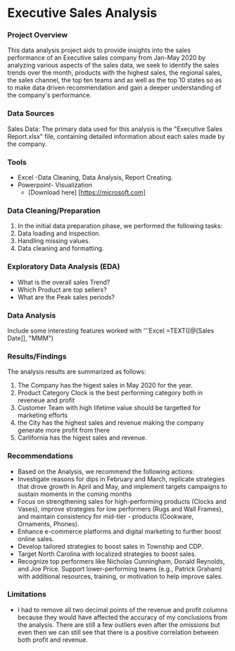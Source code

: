 # Executive Sales Analysis


### Project Overview

This data analysis project aids to provide insights into the sales performance of an Executive sales company from Jan-May 2020 by analyzing various aspects of the sales data, we seek to identify the sales trends over the month, products with the highest sales, the regional sales, the sales channel, the top ten teams and as well as the top 10 states so as to make data driven recommendation and gain a deeper understanding of the company's performance.

### Data Sources

Sales Data: The primary data used for this analysis is the "Executive Sales Report.xlsx" file, containing detailed information about each sales made by the company. 

### Tools 

- Excel -Data Cleaning, Data Analysis, Report Creating.
- Powerpoint- Visualization
  -  [Download here] [https://microsoft.com]

### Data Cleaning/Preparation

1. In the initial data preparation phase, we performed the following tasks:
2. Data loading and inspection.
3. Handling missing values.
4. Data cleaning and formatting.

### Exploratory Data Analysis  (EDA)

- What is the overall sales Trend?
- Which Product are top sellers?
- What are the Peak sales periods?

### Data Analysis

Include some interesting features worked with
'''Excel
=TEXT([@[Sales Date]], "MMM")

### Results/Findings

The analysis results are summarized as follows:
1. The Company has the higest sales in May 2020 for the year.
2. Product Category Clock is the best performing category both in reveneue and profit
3. Customer Team with high lifetime value should be targetted for marketing efforts
4. the City has the highest sales and revenue making the company generate more profit from there
5. Carlifornia has the higest sales and revenue.

### Recommendations

- Based on the Analysis, we recommend the following actions:
- Investigate reasons for dips in February and March, replicate strategies that drove growth in April and May, and implement targets campaigns to sustain moments in the coming months
- Focus on strengthening sales for high-performing products (Clocks and Vases), improve strategies for low performers (Rugs and Wall Frames), and maintain consistency for mid-tier - products (Cookware, Ornaments, Phones).
- Enhance e-commerce platforms and digital marketing to further boost online sales.
- Develop tailored strategies to boost sales in Township and CDP.
- Target North Carolina with localized strategies to boost sales.
- Recognize top performers like Nicholas Cunningham, Donald Reynolds, and Joe Price. Support lower-performing teams (e.g., Patrick Graham) with additional resources, training, or motivation to help improve sales.

### Limitations

- I had to remove all two decimal points of the revenue and profit columns because they would have affected the accuracy of my conclusions from the analysis. There are still a few outliers even after the omissions but even then we can still see that there is a positive correlation between both profit and revenue.

